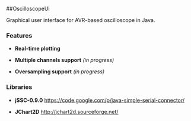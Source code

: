 ##OscilloscopeUI

Graphical user interface for AVR-based oscilloscope in Java.

### Features

* **Real-time plotting**

* **Multiple channels support** *(in progress)*

* **Oversampling support** *(in progress)*

### Libraries

* **jSSC-0.9.0**
https://code.google.com/p/java-simple-serial-connector/

* **JChart2D**
http://jchart2d.sourceforge.net/
